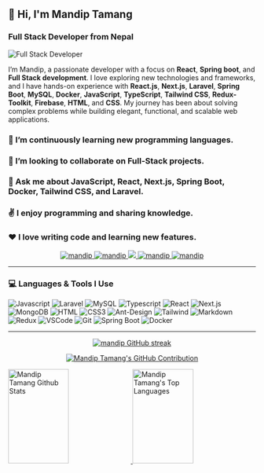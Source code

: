 ## 👋 Hi, I'm Mandip Tamang  
### Full Stack Developer from Nepal

![Full Stack Developer](https://media.licdn.com/dms/image/v2/D4D16AQH9zPiWGqVZyQ/profile-displaybackgroundimage-shrink_350_1400/profile-displaybackgroundimage-shrink_350_1400/0/1725382501520?e=1751500800&v=beta&t=rHUtRsZzpRFzWXjMgaNtr89vcgYYg05RWOdLxoAOF_8)

I’m Mandip, a passionate developer with a focus on **React**, **Spring boot**, and **Full Stack development**. I love exploring new technologies and frameworks, and I have hands-on experience with **React.js**, **Next.js**, **Laravel**, **Spring Boot**, **MySQL**, **Docker**, **JavaScript**, **TypeScript**, **Tailwind CSS**, **Redux-Toolkit**, **Firebase**, **HTML**, and **CSS**. My journey has been about solving complex problems while building elegant, functional, and scalable web applications.

### 🌱 I’m continuously learning new programming languages.
### 👯 I’m looking to collaborate on **Full-Stack projects**.
### 💬 Ask me about **JavaScript**, **React**, **Next.js**, **Spring Boot**, **Docker**, **Tailwind CSS**, and **Laravel**.
### ✌️ I enjoy **programming** and **sharing knowledge**.
### ❤️ I love **writing code** and **learning new features**.

<p align="center">
 <a href="https://mandiptamang.vercel.app" target="blank">
  <img src="https://img.shields.io/badge/Website-DC143C?style=for-the-badge&logo=medium&logoColor=white" alt="mandip" />
 </a>
 <a href="https://linkedin.com/in/mandip-tamang" target="_blank">
  <img src="https://img.shields.io/badge/LinkedIn-0077B5?style=for-the-badge&logo=linkedin&logoColor=white" alt="mandip"/>
 </a>
 <a href="https://twitter.com/mandiptamang77" target="_blank">
  <img src="https://img.shields.io/badge/Twitter-1DA1F2?style=for-the-badge&logo=twitter&logoColor=white" />
 </a>
 <a href="https://instagram.com/mandiptamang125" target="_blank">
  <img src="https://img.shields.io/badge/Instagram-fe4164?style=for-the-badge&logo=instagram&logoColor=white" alt="mandip" />
 </a> 
 <a href="https://www.facebook.com/mandip.tamang.904/" target="_blank">
  <img src="https://img.shields.io/badge/Facebook-20BEFF?&style=for-the-badge&logo=facebook&logoColor=white" alt="mandip"  />
 </a> 
</p>

---

### 💻 **Languages & Tools I Use**

![Javascript](https://img.shields.io/badge/Javascript-F0DB4F?style=for-the-badge&labelColor=black&logo=javascript&logoColor=F0DB4F)
![Laravel](https://img.shields.io/badge/Laravel-FF2D20?style=for-the-badge&labelColor=black&logo=laravel&logoColor=FF2D20)
![MySQL](https://img.shields.io/badge/MySQL-4479A1?style=for-the-badge&labelColor=black&logo=mysql&logoColor=4479A1)
![Typescript](https://img.shields.io/badge/Typescript-007acc?style=for-the-badge&labelColor=black&logo=typescript&logoColor=007acc)
![React](https://img.shields.io/badge/-React-61DBFB?style=for-the-badge&labelColor=black&logo=react&logoColor=61DBFB)
![Next.js](https://img.shields.io/badge/next.js-000000?style=for-the-badge&logo=nextdotjs&logoColor=white)
![MongoDB](https://img.shields.io/badge/MongoDB-4EA94B?style=for-the-badge&logo=mongodb&logoColor=white)
![HTML](https://img.shields.io/badge/HTML5-E34F26?style=for-the-badge&logo=html5&logoColor=white)
![CSS3](https://img.shields.io/badge/CSS3-1572B6?style=for-the-badge&logo=css3&logoColor=white)
![Ant-Design](https://img.shields.io/badge/AntDesign-0170FE?style=for-the-badge&logo=antdesign&logoColor=white)
![Tailwind](https://img.shields.io/badge/Tailwind_CSS-092749?style=for-the-badge&logo=tailwindcss&logoColor=06B6D4&labelColor=000000)
![Markdown](https://img.shields.io/badge/Markdown-000000?style=for-the-badge&logo=markdown&logoColor=white)
![Redux](https://img.shields.io/badge/Redux-593D88?style=for-the-badge&logo=redux&logoColor=white)
![VSCode](https://img.shields.io/badge/Visual_Studio-0078d7?style=for-the-badge&logo=visual%20studio&logoColor=white)
![Git](https://img.shields.io/badge/Git-F05032?style=for-the-badge&logo=git&logoColor=white)
![Spring Boot](https://img.shields.io/badge/Spring_Boot-6DB33F?style=for-the-badge&logo=springboot&logoColor=white)
![Docker](https://img.shields.io/badge/Docker-2496ED?style=for-the-badge&logo=docker&logoColor=white)
<br />

---

<p align="center">
  <a href="https://github.com/mandiptmg">
    <img src="https://github-readme-streak-stats.herokuapp.com/?user=mandiptmg&theme=radical&border=7F3FBF&background=0D1117" alt="mandip GitHub streak"/>
  </a>
</p>

<p align="center">
  <a href="https://github.com/mandiptmg">
    <img src="https://github-profile-summary-cards.vercel.app/api/cards/profile-details?username=mandiptmg&theme=radical" alt="Mandip Tamang's GitHub Contribution"/>
  </a>
</p>

<a href="https://github.com/mandiptmg">
  <img alt="Mandip Tamang Github Stats" src="https://denvercoder1-github-readme-stats.vercel.app/api?username=mandiptmg&show_icons=true&count_private=true&theme=react&border_color=7F3FBF&bg_color=0D1117&title_color=F85D7F&icon_color=F8D866" height="192px" width="49.5%"/>
</a>
<a href="https://github.com/mandiptmg">
  <img alt="Mandip Tamang's Top Languages" src="https://denvercoder1-github-readme-stats.vercel.app/api/top-langs/?username=mandiptmg&langs_count=8&layout=compact&theme=react&border_color=7F3FBF&bg_color=0D1117&title_color=F85D7F&icon_color=F8D866" height="192px" width="49.5%"/>
</a>
